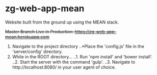 # zg-web-app-mean
Website built from the ground up using the MEAN stack.

~~Master Branch Live in Production: https://zg-web-app-mean.herokuapp.com~~

1. Navigate to the project directory
..*Place the 'config.js' file in the 'server/config' directory.
2. While in the ROOT directory...
..1. Run 'npm install' and 'bower install'.
..2. Start the server with the command 'gulp'.
..3. Navigate to http://localhost:8080/ in your user agent of choice.
